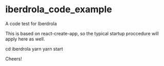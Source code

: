 # iberdrola_code_example
A code test for Iberdrola

This is based on react-create-app, so the typical startup proccedure will apply here as well. 

cd iberdrola
yarn 
yarn start


Cheers!